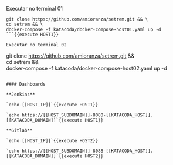 Executar no terminal 01

```
git clone https://github.com/amioranza/setrem.git && \
cd setrem && \
docker-compose -f katacoda/docker-compose-host01.yaml up -d
```{{execute HOST1}}

Executar no terminal 02

```
git clone https://github.com/amioranza/setrem.git && \
cd setrem && \
docker-compose -f katacoda/docker-compose-host02.yaml up -d
```{{execute HOST2}}

#### Dashboards

**Jenkins**

`echo [[HOST_IP]]`{{execute HOST1}}

`echo https://[[HOST_SUBDOMAIN]]-8080-[[KATACODA_HOST]].[[KATACODA_DOMAIN]]`{{execute HOST1}}

**Gitlab**

`echo [[HOST_IP]]`{{execute HOST2}}

`echo https://[[HOST_SUBDOMAIN]]-8088-[[KATACODA_HOST]].[[KATACODA_DOMAIN]]`{{execute HOST2}}